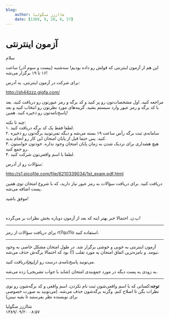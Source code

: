 ```yaml
---
blog:
    author: شااززز منگولیا
    date: [1389, 9, 20, 8, 57]
---
```

# آزمون اینترنتی

<div class="cnt">
سلام<p>این هم از آزمون اینترنتی که قولش رو داده بودیم! سه‌شنبه (بیست و سوم آذر) ساعت ۱۶ تا ۱۹ برگزار می‌شه!</p>
<p>برای شرکت در آزمون اینترنتی، به آدرس:</p>
<p><a href="http://sh44zzz.gigfa.com/">http://sh44zzz.gigfa.com/</a></p>
<p>مراجعه کنید. اول مشخصات‌تون رو پر کنید و کد برگه و رمز عبورتون رو دریافت کنید. بعد با کد برگه و رمز عبور وارد سیستم بشید. گزینه‌های مورد نظرتون رو انتخاب کنید و بعد پاسخ‌نامه‌تون رو ذخیره کنید. همین!</p>
<p>چند تا نکته:<br/>۱. لطفا فقط یک کد برگه دریافت کنید.<br/>۲. سامانه‌ی ثبت برگه رأس ساعت ۱۹ بسته می‌شه و دیگه نمی‌تونید برگه‌تون رو ذخیره کنید. پس حتما قبل از پایان امتحان این کار رو انجام بدید.<br/>۳. هیچ هشداری برای نزدیک شدن به زمان پایان امتحان وجود نداره. خودتون حواستون رو جمع کنید.<br/>۴. لطفا با اسم واقعی‌تون شرکت کنید.</p>
<p>سؤالات رو از آدرس:</p>
<p><a href="http://s1.picofile.com/file/6210339034/1st_exam.pdf.html">http://s1.picofile.com/file/6210339034/1st_exam.pdf.html</a></p>
<p>دریافت کنید. برای دریافت سؤالات به رمز عبور نیاز دارید، که با شروع امتحان توی همین پست اضافه می‌شه.</p>
<p>موفق باشید!</p>
<p><br/></p>
<p>پ.ن. احتمالا خبر بهتر اینه که بعد از آزمون دوباره بخش نظرات بر می‌گرده!</p>
<hr size="2" width="100%"/>
<p>برای دریافت سؤالات از رمز rt7qu11o استفاده کنید.</p>
<hr size="2" width="100%"/>
<p>آزمون اینترنتی به خوبی و خوشی برگزار شد. در طول امتحان مشکل خاصی به وجود نیومد. و بامزه‌ترین اتفاق امتحان یه مورد تقلب (!) بود که احتمالا برگه‌ش حذف می‌شه.</p>
<p>می‌تونید پاسخ‌نامه‌ی درست رو از<a href="http://sh44zzz.gigfa.com/users/res.php?id=1">اینجا</a>دریافت کنید.</p>
<p>به زودی یه پست دیگه در مورد جمع‌بندی امتحان  (شاید با جواب تشریحی) زده می‌شه.</p>
<hr size="2" width="100%"/>
<p><strong>توجه:</strong>کسانی که با اسم واقعی‌شون ثبت نام نکردن، اسم واقعی و کد برگه‌شون رو توی نظرات بگن تا اصلاح کنم. وگرنه برگه‌شون حذف می‌شه. (می‌تونید به صورت خصوصی برای نویسنده نظر بفرستید تا بقیه نبینن)</p>
</div>

<div class="blog-info">
    <div class="blog-author">شااززز منگولیا</div>
    <div class="blog-date">۱۳۸۹/۰۹/۲۰ ۰۸:۵۷</div>
</div>

